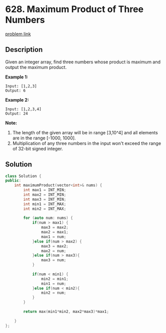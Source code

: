 # 628. Maximum Product of Three Numbers

[problem link](https://leetcode.com/problems/maximum-product-of-three-numbers/)

## Description

Given an integer array, find three numbers whose product is maximum and output the maximum product.

**Example 1:**

```
Input: [1,2,3]
Output: 6
```

**Example 2:**

```
Input: [1,2,3,4]
Output: 24
```

**Note:**

1. The length of the given array will be in range [3,10^4] and all elements are in the range [-1000, 1000].
2. Multiplication of any three numbers in the input won't exceed the range of 32-bit signed integer.

## Solution

```cpp
class Solution {
public:
    int maximumProduct(vector<int>& nums) {
        int max1 = INT_MIN;
        int max2 = INT_MIN;
        int max3 = INT_MIN;
        int min1 = INT_MAX;
        int min2 = INT_MAX;
        
        for (auto num: nums) {
            if(num > max1) {
                max3 = max2;
                max2 = max1;
                max1 = num;
            }else if(num > max2) {
                max3 = max2;
                max2 = num;
            }else if(num > max3){
                max3 = num;
            }
            
            if(num < min1) {
                min2 = min1;
                min1 = num;
            }else if(num < min2){
                min2 = num;
            }
        }
        
        return max(min1*min2, max2*max3)*max1;
        
    }
};
```
